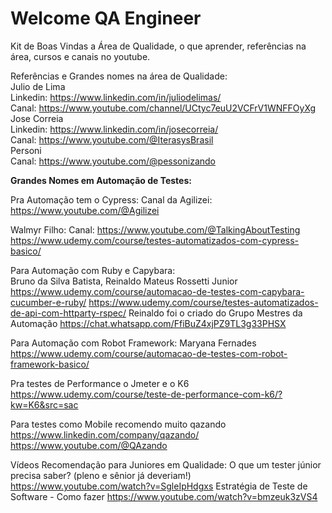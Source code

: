 # Welcome QA Engineer
Kit de Boas Vindas a Área de Qualidade, o que aprender, referências na área, cursos e canais no youtube.

Referências e Grandes nomes na área de Qualidade:<br>
Julio de Lima<br>
Linkedin: https://www.linkedin.com/in/juliodelimas/<br>
Canal: https://www.youtube.com/channel/UCtyc7euU2VCFrV1WNFFOyXg<br>
Jose Correia<br>
Linkedin: https://www.linkedin.com/in/josecorreia/<br>
Canal: https://www.youtube.com/@IterasysBrasil<br>
Personi<br>
Canal: https://www.youtube.com/@pessonizando<br>

**Grandes Nomes em Automação de Testes:**

Pra Automação tem o Cypress:
Canal da Agilizei: https://www.youtube.com/@Agilizei

Walmyr Filho:
Canal: https://www.youtube.com/@TalkingAboutTesting
https://www.udemy.com/course/testes-automatizados-com-cypress-basico/

Para Automação com Ruby e Capybara:  
Bruno da Silva Batista, Reinaldo Mateus Rossetti Junior
https://www.udemy.com/course/automacao-de-testes-com-capybara-cucumber-e-ruby/
https://www.udemy.com/course/testes-automatizados-de-api-com-httparty-rspec/
Reinaldo foi o criado do Grupo Mestres da Automação
https://chat.whatsapp.com/FfiBuZ4xjPZ9TL3g33PHSX

Para Automação com Robot Framework: 
Maryana Fernades
https://www.udemy.com/course/automacao-de-testes-com-robot-framework-basico/

Pra testes de Performance o Jmeter e o K6
https://www.udemy.com/course/teste-de-performance-com-k6/?kw=K6&src=sac

Para testes como Mobile recomendo muito qazando
https://www.linkedin.com/company/qazando/
https://www.youtube.com/@QAzando

Vídeos Recomendação para Juniores em Qualidade:
O que um tester júnior precisa saber? (pleno e sênior já deveriam!)
https://www.youtube.com/watch?v=SgleIpHdgxs
Estratégia de Teste de Software - Como fazer
https://www.youtube.com/watch?v=bmzeuk3zVS4

